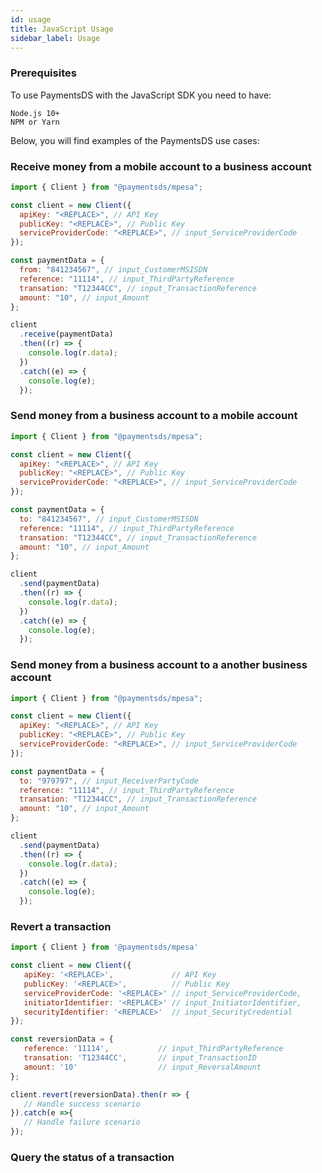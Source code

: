 ```yaml
---
id: usage
title: JavaScript Usage
sidebar_label: Usage
---
```


### Prerequisites

To use PaymentsDS with the JavaScript SDK you need to have:

```
Node.js 10+
NPM or Yarn

```

Below, you will find examples of the PaymentsDS use cases:

### Receive money from a mobile account to a business account

```javascript
import { Client } from "@paymentsds/mpesa";

const client = new Client({
  apiKey: "<REPLACE>", // API Key
  publicKey: "<REPLACE>", // Public Key
  serviceProviderCode: "<REPLACE>", // input_ServiceProviderCode
});

const paymentData = {
  from: "841234567", // input_CustomerMSISDN
  reference: "11114", // input_ThirdPartyReference
  transation: "T12344CC", // input_TransactionReference
  amount: "10", // input_Amount
};

client
  .receive(paymentData)
  .then((r) => {
    console.log(r.data);
  })
  .catch((e) => {
    console.log(e);
  });
```

### Send money from a business account to a mobile account

```javascript
import { Client } from "@paymentsds/mpesa";

const client = new Client({
  apiKey: "<REPLACE>", // API Key
  publicKey: "<REPLACE>", // Public Key
  serviceProviderCode: "<REPLACE>", // input_ServiceProviderCode
});

const paymentData = {
  to: "841234567", // input_CustomerMSISDN
  reference: "11114", // input_ThirdPartyReference
  transation: "T12344CC", // input_TransactionReference
  amount: "10", // input_Amount
};

client
  .send(paymentData)
  .then((r) => {
    console.log(r.data);
  })
  .catch((e) => {
    console.log(e);
  });
```

### Send money from a business account to a another business account

```javascript
import { Client } from "@paymentsds/mpesa";

const client = new Client({
  apiKey: "<REPLACE>", // API Key
  publicKey: "<REPLACE>", // Public Key
  serviceProviderCode: "<REPLACE>", // input_ServiceProviderCode
});

const paymentData = {
  to: "979797", // input_ReceiverPartyCode
  reference: "11114", // input_ThirdPartyReference
  transation: "T12344CC", // input_TransactionReference
  amount: "10", // input_Amount
};

client
  .send(paymentData)
  .then((r) => {
    console.log(r.data);
  })
  .catch((e) => {
    console.log(e);
  });
```

### Revert a transaction

```javascript
import { Client } from '@paymentsds/mpesa'

const client = new Client({
   apiKey: '<REPLACE>',             // API Key
   publicKey: '<REPLACE>',          // Public Key
   serviceProviderCode: '<REPLACE>' // input_ServiceProviderCode,
   initiatorIdentifier: '<REPLACE>' // input_InitiatorIdentifier,
   securityIdentifier: '<REPLACE>'  // input_SecurityCredential
});

const reversionData = {
   reference: '11114',           // input_ThirdPartyReference
   transation: 'T12344CC',       // input_TransactionID
   amount: '10'                  // input_ReversalAmount
};

client.revert(reversionData).then(r => {
   // Handle success scenario
}).catch(e =>{
   // Handle failure scenario
});
```

### Query the status of a transaction
